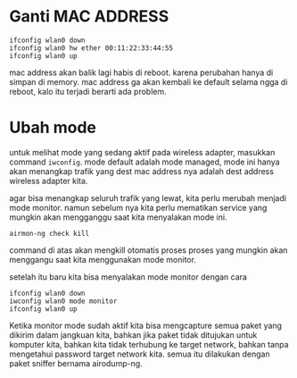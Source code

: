 # Ganti MAC ADDRESS
```
ifconfig wlan0 down 
ifconfig wlan0 hw ether 00:11:22:33:44:55
ifconfig wlan0 up
```

mac address akan balik lagi habis di reboot. karena perubahan hanya di simpan di memory. mac address ga akan kembali ke default selama ngga di reboot, kalo itu terjadi berarti ada problem.
# Ubah mode
untuk melihat mode yang sedang aktif pada wireless adapter, masukkan command `iwconfig`. mode default adalah mode managed, mode ini hanya akan menangkap trafik yang dest mac address nya adalah dest address wireless adapter kita. 

agar bisa menangkap seluruh trafik yang lewat, kita perlu merubah menjadi mode monitor. namun sebelum nya kita perlu mematikan service yang mungkin akan mengganggu saat kita menyalakan mode ini. 
```
airmon-ng check kill
```

command di atas akan mengkill otomatis proses proses yang mungkin akan menggangu saat kita menggunakan mode monitor. 

setelah itu baru kita bisa menyalakan mode monitor dengan cara 
```
ifconfig wlan0 down
iwconfig wlan0 mode monitor
ifconfig wlan0 up 
```

Ketika monitor mode sudah aktif kita bisa mengcapture semua paket yang dikirim dalam jangkuan kita, bahkan jika paket tidak ditujukan untuk komputer kita, bahkan kita tidak terhubung ke target network, bahkan tanpa mengetahui password target network kita. semua itu dilakukan dengan paket sniffer bernama airodump-ng.

[logo]:https://github.com/gemaadhan/Belajar-Pen-Testing/blob/master/Assets/AIRODUMP-NG%20WLAN0.png